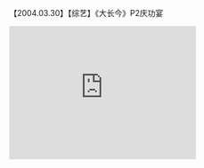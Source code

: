 【2004.03.30】【综艺】《大长今》P2庆功宴         
<div class="embed-container">
  <iframe
      src="https://video.h5.weibo.cn/1034:4343731298476369/4343731701892407"
      width="335"
      height="240"
      frameborder="0"
      allowfullscreen="">
  </iframe>
</div>
